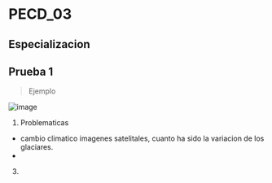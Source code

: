 # PECD_03
## Especializacion
## Prueba 1

> Ejemplo


![image](https://github.com/jomjac/PECD_03/assets/69024685/5e549f0a-b55d-474c-83b3-24fbe29637dc)


1. Problematicas
  - cambio climatico imagenes satelitales, cuanto ha sido la variacion de los glaciares.
  -  

3. 
